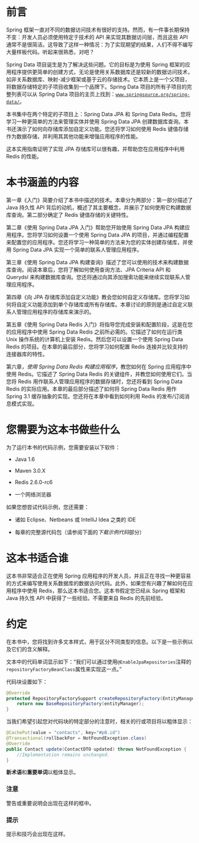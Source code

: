 # 前言

Spring 框架一直对不同的数据访问技术有很好的支持。然而，有一件事长期保持不变：开发人员必须使用特定于技术的 API 来实现其数据访问层，而且这些 API 通常不是很简洁。这导致了这样一种情况：为了实现期望的结果，人们不得不编写大量样板代码。听起来很熟悉，对吧？

Spring Data 项目诞生是为了解决这些问题。它的目标是为使用 Spring 框架的应用程序提供更简单的创建方式，无论是使用关系数据库还是较新的数据访问技术，如非关系数据库、映射-减少框架或基于云的存储技术。它本质上是一个父项目，将数据存储特定的子项目收集到一个品牌下。Spring Data 项目的所有子项目的完整列表可以从 Spring Data 项目的主页上找到：[`www.springsource.org/spring-data/`](http://www.springsource.org/spring-data/)。

本书集中在两个特定的子项目上：Spring Data JPA 和 Spring Data Redis。您将学习一种更简单的方法来管理实体并使用 Spring Data JPA 创建数据库查询。本书还演示了如何向存储库添加自定义功能。您还将学习如何使用 Redis 键值存储作为数据存储，并利用其其他功能来增强应用程序的性能。

这本实用指南证明了实现 JPA 存储库可以很有趣，并帮助您在应用程序中利用 Redis 的性能。

# 本书涵盖的内容

第一章《入门》简要介绍了本书中描述的技术。本章分为两部分：第一部分描述了 Java 持久性 API 背后的动机，概述了其主要概念，并展示了如何使用它构建数据库查询。第二部分确定了 Redis 键值存储的关键特性。

第二章《使用 Spring Data JPA 入门》帮助您开始使用 Spring Data JPA 构建应用程序。您将学习如何设置一个使用 Spring Data JPA 的项目，并通过编程配置来配置您的应用程序。您还将学习一种简单的方法来为您的实体创建存储库，并使用 Spring Data JPA 实现一个简单的联系人管理应用程序。

第三章《使用 Spring Data JPA 构建查询》描述了您可以使用的技术来构建数据库查询。阅读本章后，您将了解如何使用查询方法、JPA Criteria API 和 Querydsl 来构建数据库查询。您还将通过向其添加搜索功能来继续实现联系人管理应用程序。

第四章《向 JPA 存储库添加自定义功能》教会您如何自定义存储库。您将学习如何将自定义功能添加到单个存储库或所有存储库。本章讨论的原则是通过自定义联系人管理应用程序的存储库来演示的。

第五章《使用 Spring Data Redis 入门》将指导您完成安装和配置阶段，这是在您的应用程序中使用 Spring Data Redis 之前所必需的。它描述了如何在运行类 Unix 操作系统的计算机上安装 Redis。然后您可以设置一个使用 Spring Data Redis 的项目。在本章的最后部分，您将学习如何配置 Redis 连接并比较支持的连接器库的特性。

第六章，*使用 Spring Data Redis 构建应用程序*，教您如何在 Spring 应用程序中使用 Redis。它描述了 Spring Data Redis 的关键组件，并教您如何使用它们。当您将 Redis 用作联系人管理应用程序的数据存储时，您还将看到 Spring Data Redis 的实际应用。本章的最后部分描述了如何将 Spring Data Redis 用作 Spring 3.1 缓存抽象的实现。您还将在本章中看到如何利用 Redis 的发布/订阅消息模式实现。

# 您需要为这本书做些什么

为了运行本书的代码示例，您需要安装以下软件：

+   Java 1.6

+   Maven 3.0.X

+   Redis 2.6.0-rc6

+   一个网络浏览器

如果您想尝试代码示例，您还需要：

+   诸如 Eclipse、Netbeans 或 IntelliJ Idea 之类的 IDE

+   每章的完整源代码包（请参阅下面的*下载示例代码*部分）

# 这本书适合谁

这本书非常适合正在使用 Spring 应用程序的开发人员，并且正在寻找一种更容易的方式来编写使用关系数据库的数据访问代码。此外，如果您有兴趣了解如何在应用程序中使用 Redis，那么这本书适合您。这本书假定您已经从 Spring 框架和 Java 持久性 API 中获得了一些经验。不需要来自 Redis 的先前经验。

# 约定

在本书中，您将找到许多文本样式，用于区分不同类型的信息。以下是一些示例以及它们的含义解释。

文本中的代码单词显示如下：“我们可以通过使用`@EnableJpaRepositories`注释的`repositoryFactoryBeanClass`属性来实现这一点。”

代码块设置如下：

```java
@Override
protected RepositoryFactorySupport createRepositoryFactory(EntityManager entityManager) {
    return new BaseRepositoryFactory(entityManager);
}
```

当我们希望引起您对代码块的特定部分的注意时，相关的行或项目将以粗体显示：

```java
@CachePut(value = "contacts", key="#p0.id")
@Transactional(rollbackFor = NotFoundException.class)
@Override
public Contact update(ContactDTO updated) throws NotFoundException {
    //Implementation remains unchanged.
}
```

**新术语**和**重要单词**以粗体显示。

### 注意

警告或重要说明会出现在这样的框中。

### 提示

提示和技巧会出现在这样。 
